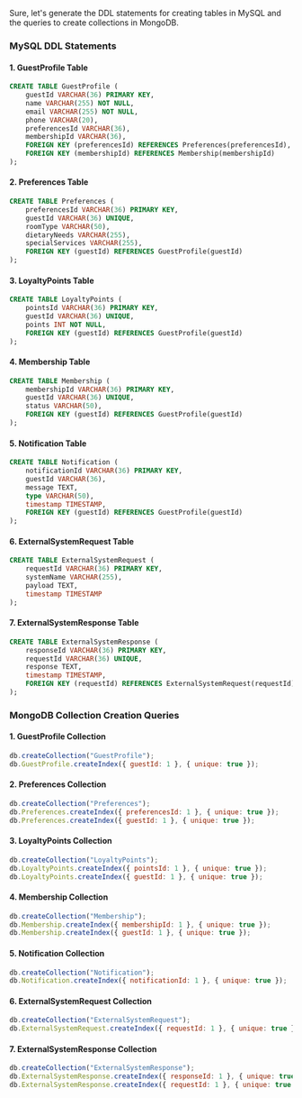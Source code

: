 Sure, let's generate the DDL statements for creating tables in MySQL and the queries to create collections in MongoDB.

### MySQL DDL Statements

#### 1. GuestProfile Table
```sql
CREATE TABLE GuestProfile (
    guestId VARCHAR(36) PRIMARY KEY,
    name VARCHAR(255) NOT NULL,
    email VARCHAR(255) NOT NULL,
    phone VARCHAR(20),
    preferencesId VARCHAR(36),
    membershipId VARCHAR(36),
    FOREIGN KEY (preferencesId) REFERENCES Preferences(preferencesId),
    FOREIGN KEY (membershipId) REFERENCES Membership(membershipId)
);
```

#### 2. Preferences Table
```sql
CREATE TABLE Preferences (
    preferencesId VARCHAR(36) PRIMARY KEY,
    guestId VARCHAR(36) UNIQUE,
    roomType VARCHAR(50),
    dietaryNeeds VARCHAR(255),
    specialServices VARCHAR(255),
    FOREIGN KEY (guestId) REFERENCES GuestProfile(guestId)
);
```

#### 3. LoyaltyPoints Table
```sql
CREATE TABLE LoyaltyPoints (
    pointsId VARCHAR(36) PRIMARY KEY,
    guestId VARCHAR(36) UNIQUE,
    points INT NOT NULL,
    FOREIGN KEY (guestId) REFERENCES GuestProfile(guestId)
);
```

#### 4. Membership Table
```sql
CREATE TABLE Membership (
    membershipId VARCHAR(36) PRIMARY KEY,
    guestId VARCHAR(36) UNIQUE,
    status VARCHAR(50),
    FOREIGN KEY (guestId) REFERENCES GuestProfile(guestId)
);
```

#### 5. Notification Table
```sql
CREATE TABLE Notification (
    notificationId VARCHAR(36) PRIMARY KEY,
    guestId VARCHAR(36),
    message TEXT,
    type VARCHAR(50),
    timestamp TIMESTAMP,
    FOREIGN KEY (guestId) REFERENCES GuestProfile(guestId)
);
```

#### 6. ExternalSystemRequest Table
```sql
CREATE TABLE ExternalSystemRequest (
    requestId VARCHAR(36) PRIMARY KEY,
    systemName VARCHAR(255),
    payload TEXT,
    timestamp TIMESTAMP
);
```

#### 7. ExternalSystemResponse Table
```sql
CREATE TABLE ExternalSystemResponse (
    responseId VARCHAR(36) PRIMARY KEY,
    requestId VARCHAR(36) UNIQUE,
    response TEXT,
    timestamp TIMESTAMP,
    FOREIGN KEY (requestId) REFERENCES ExternalSystemRequest(requestId)
);
```

### MongoDB Collection Creation Queries

#### 1. GuestProfile Collection
```javascript
db.createCollection("GuestProfile");
db.GuestProfile.createIndex({ guestId: 1 }, { unique: true });
```

#### 2. Preferences Collection
```javascript
db.createCollection("Preferences");
db.Preferences.createIndex({ preferencesId: 1 }, { unique: true });
db.Preferences.createIndex({ guestId: 1 }, { unique: true });
```

#### 3. LoyaltyPoints Collection
```javascript
db.createCollection("LoyaltyPoints");
db.LoyaltyPoints.createIndex({ pointsId: 1 }, { unique: true });
db.LoyaltyPoints.createIndex({ guestId: 1 }, { unique: true });
```

#### 4. Membership Collection
```javascript
db.createCollection("Membership");
db.Membership.createIndex({ membershipId: 1 }, { unique: true });
db.Membership.createIndex({ guestId: 1 }, { unique: true });
```

#### 5. Notification Collection
```javascript
db.createCollection("Notification");
db.Notification.createIndex({ notificationId: 1 }, { unique: true });
```

#### 6. ExternalSystemRequest Collection
```javascript
db.createCollection("ExternalSystemRequest");
db.ExternalSystemRequest.createIndex({ requestId: 1 }, { unique: true });
```

#### 7. ExternalSystemResponse Collection
```javascript
db.createCollection("ExternalSystemResponse");
db.ExternalSystemResponse.createIndex({ responseId: 1 }, { unique: true });
db.ExternalSystemResponse.createIndex({ requestId: 1 }, { unique: true });
```
